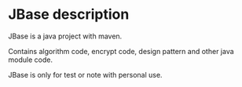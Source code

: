 
# JBase description

JBase is a java project with maven.

Contains algorithm code, encrypt code, design pattern and other java module code.

JBase is only for test or note with personal use.
